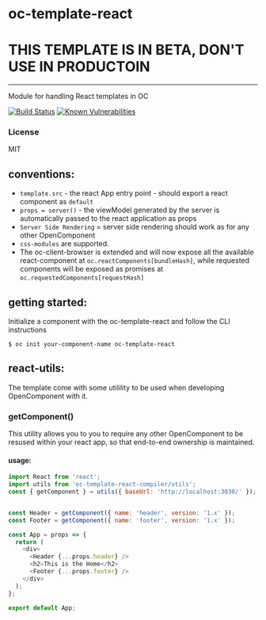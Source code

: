oc-template-react
=================

# THIS TEMPLATE IS IN BETA, DON'T USE IN PRODUCTOIN

***

Module for handling React templates in OC

[![Build Status](https://secure.travis-ci.org/opencomponents/oc-template-react.png?branch=master)](http://travis-ci.org/opencomponents/oc-template-react)
[![Known Vulnerabilities](https://snyk.io/test/github/opencomponents/oc-template-react/badge.svg)](https://snyk.io/test/github/opencomponents/oc-template-react)

### License
MIT

## conventions:
- `template.src` - the react App entry point -  should export a react component as `default`
- `props = server()` - the viewModel generated by the server is automatically passed to the react application as props
- `Server Side Rendering` = server side rendering should work as for any other OpenComponent
- `css-modules` are supported.
- The oc-client-browser is extended and will now expose all the available react-component at `oc.reactComponents[bundleHash]`, while requested components will be exposed as promises at `oc.requestedComponents[requestHash]`

## getting started:

Initialize a component with the oc-template-react and follow the CLI instructions

```
$ oc init your-component-name oc-template-react
```


## react-utils:

The template come with some utilility to be used when developing OpenComponent with it.

### getComponent()

This utility allows you to you to require any other OpenComponent to be resused within your react app, so that end-to-end ownership is maintained.

#### usage:

```js
import React from 'react';
import utils from 'oc-template-react-compiler/utils';
const { getComponent } = utils({ baseUrl: 'http://localhost:3030/' });


const Header = getComponent({ name: 'header', version: '1.x' });
const Footer = getComponent({ name: 'footer', version: '1.x' });

const App = props => {
  return (
    <div>
      <Header {...props.header} />
      <h2>This is the Home</h2>
      <Footer {...props.footer} />
    </div>
  );
};

export default App;
``` 

